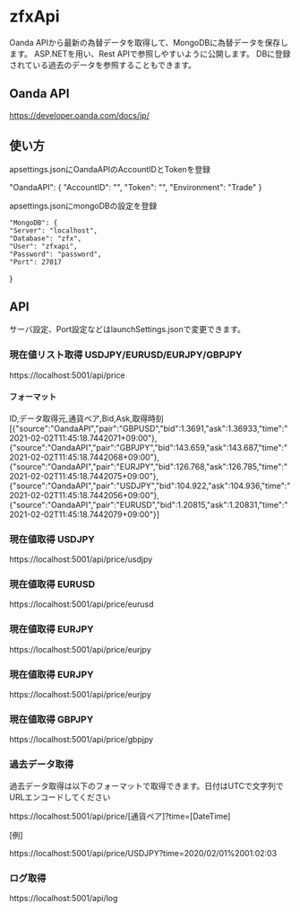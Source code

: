 # zfxApi

Oanda APIから最新の為替データを取得して、MongoDBに為替データを保存します。
ASP.NETを用い、Rest APIで参照しやすいように公開します。
DBに登録されている過去のデータを参照することもできます。 

## Oanda API
https://developer.oanda.com/docs/jp/

## 使い方
apsettings.jsonにOandaAPIのAccountIDとTokenを登録

  "OandaAPI": {
    "AccountID": "",
    "Token": "",
    "Environment": "Trade"
  }

  apsettings.jsonにmongoDBの設定を登録

    "MongoDB": {
    "Server": "localhost",
    "Database": "zfx",
    "User": "zfxapi",
    "Password": "password",
    "Port": 27017
  }

## API
サーバ設定、Port設定などはlaunchSettings.jsonで変更できます。

### 現在値リスト取得 USDJPY/EURUSD/EURJPY/GBPJPY
https://localhost:5001/api/price

#### フォーマット
ID,データ取得元,通貨ペア,Bid,Ask,取得時刻
[{"source":"OandaAPI","pair":"GBPUSD","bid":1.3691,"ask":1.36933,"time":"2021-02-02T11:45:18.7442071+09:00"},{"source":"OandaAPI","pair":"GBPJPY","bid":143.659,"ask":143.687,"time":"2021-02-02T11:45:18.7442068+09:00"},{"source":"OandaAPI","pair":"EURJPY","bid":126.768,"ask":126.785,"time":"2021-02-02T11:45:18.7442075+09:00"},{"source":"OandaAPI","pair":"USDJPY","bid":104.922,"ask":104.936,"time":"2021-02-02T11:45:18.7442056+09:00"},{"source":"OandaAPI","pair":"EURUSD","bid":1.20815,"ask":1.20831,"time":"2021-02-02T11:45:18.7442079+09:00"}]

### 現在値取得 USDJPY
https://localhost:5001/api/price/usdjpy

### 現在値取得 EURUSD
https://localhost:5001/api/price/eurusd
### 現在値取得 EURJPY
https://localhost:5001/api/price/eurjpy
### 現在値取得 EURJPY
https://localhost:5001/api/price/eurjpy
### 現在値取得 GBPJPY
https://localhost:5001/api/price/gbpjpy

### 過去データ取得

過去データ取得は以下のフォーマットで取得できます。日付はUTCで文字列でURLエンコードしてください

https://localhost:5001/api/price/[通貨ペア]?time=[DateTime]

[例]

https://localhost:5001/api/price/USDJPY?time=2020/02/01%2001:02:03




### ログ取得
https://localhost:5001/api/log

